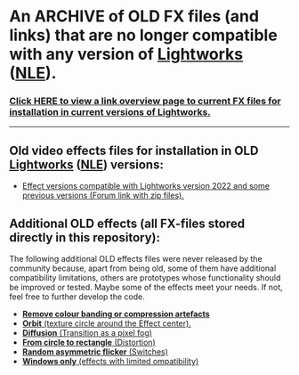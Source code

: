 
# An ARCHIVE of OLD FX files (and links) that are no longer compatible with any version of [Lightworks] ([NLE]).  
### [Click HERE to view a link overview page to current FX files for installation in current versions of Lightworks.](https://github.com/FxSchrauber/lwks-fx)  

----------------------------------------------------------------------------

## Old video effects files for installation in OLD [Lightworks] ([NLE]) versions: 

- [Effect versions compatible with Lightworks version 2022 and some previous versions (Forum link with zip files).](https://forum.lwks.com/threads/custom-and-user-effects.246700/)


## Additional OLD effects (all FX-files stored directly in this repository):
The following additional OLD effects files were never released by the community because, apart from being old, some of them have additional compatibility limitations, others are prototypes whose functionality should be improved or tested.
Maybe some of the effects meet your needs. If not, feel free to further develop the code.

- [**Remove colour banding or compression artefacts**](Colour_banding/README.md)
- [**Orbit** (texture circle around the Effect center).](DVE/DVE_Extras/Orbit/README.md)
- [**Diffusion** (Transition as a pixel fog)](Mix/Prototypes/Diffusion/README.md)
- [**From circle to rectangle** (Distortion)](Stylize/Distortion/CircleToRectangle/README.md)
- [**Random asymmetric flicker** (Switches)](User/Switches/RandomFlicker/README.md)
- [**Windows only** (effects with limited ompatibility)](Windows_only/README.md)





[NLE]:https://en.wikipedia.org/wiki/Non-linear_editing "Non-linear editing, link to wikipedia.org"
[Lightworks]: https://lwks.com/ "Link to video editing software page https://lwks.com/"
